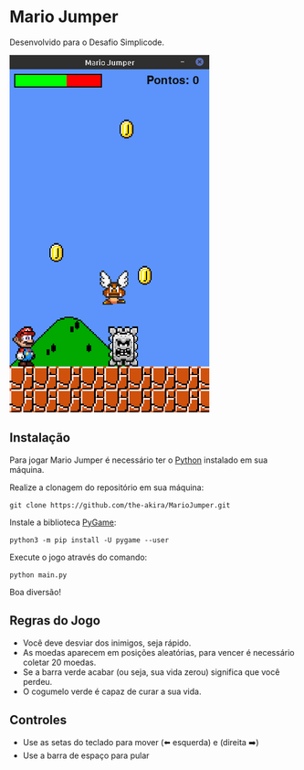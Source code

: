 # Mario Jumper

Desenvolvido para o Desafio Simplicode.

![img](https://raw.githubusercontent.com/the-akira/MarioJumper/main/imagens/screenshot.png)

## Instalação

Para jogar Mario Jumper é necessário ter o [Python](https://www.python.org/downloads/) instalado em sua máquina.

Realize a clonagem do repositório em sua máquina:

```
git clone https://github.com/the-akira/MarioJumper.git
```

Instale a biblioteca [PyGame](https://www.pygame.org/wiki/GettingStarted):

```
python3 -m pip install -U pygame --user
```

Execute o jogo através do comando:

```
python main.py
```

Boa diversão!

## Regras do Jogo

- Você deve desviar dos inimigos, seja rápido.
- As moedas aparecem em posições aleatórias, para vencer é necessário coletar 20 moedas.
- Se a barra verde acabar (ou seja, sua vida zerou) significa que você perdeu.
- O cogumelo verde é capaz de curar a sua vida.

## Controles

- Use as setas do teclado para mover (:arrow_left: esquerda) e (direita :arrow_right:)
- Use a barra de espaço para pular